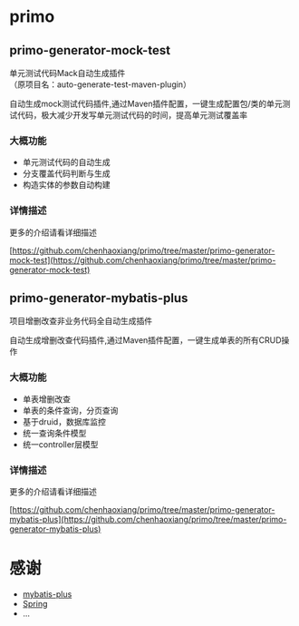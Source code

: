 # primo

## primo-generator-mock-test
单元测试代码Mack自动生成插件  
（原项目名：auto-generate-test-maven-plugin）

自动生成mock测试代码插件,通过Maven插件配置，一键生成配置包/类的单元测试代码，极大减少开发写单元测试代码的时间，提高单元测试覆盖率  

### 大概功能
- 单元测试代码的自动生成
- 分支覆盖代码判断与生成 
- 构造实体的参数自动构建

### 详情描述
更多的介绍请看详细描述  

[https://github.com/chenhaoxiang/primo/tree/master/primo-generator-mock-test](https://github.com/chenhaoxiang/primo/tree/master/primo-generator-mock-test)


## primo-generator-mybatis-plus 
项目增删改查非业务代码全自动生成插件  

自动生成增删改查代码插件,通过Maven插件配置，一键生成单表的所有CRUD操作

### 大概功能  
- 单表增删改查
- 单表的条件查询，分页查询
- 基于druid，数据库监控
- 统一查询条件模型
- 统一controller层模型

### 详情描述
更多的介绍请看详细描述  

[https://github.com/chenhaoxiang/primo/tree/master/primo-generator-mybatis-plus](https://github.com/chenhaoxiang/primo/tree/master/primo-generator-mybatis-plus)



# 感谢

- [mybatis-plus](http://git.oschina.net/baomidou/mybatis-plus) 
- [Spring](https://github.com/spring-projects)
- ...
